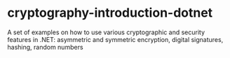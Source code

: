 # cryptography-introduction-dotnet
A set of examples on how to use various cryptographic and security features in .NET: asymmetric and symmetric encryption, digital signatures, hashing, random numbers
